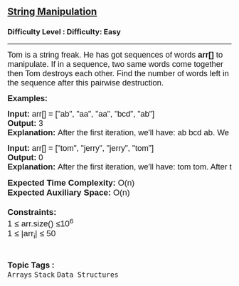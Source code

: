 <h2><a href="https://www.geeksforgeeks.org/problems/string-manipulation3706/1?page=1&difficulty%5B%5D=0&category%5B%5D=Stack&sortBy=submissions">String Manipulation</a></h2><h3>Difficulty Level : Difficulty: Easy</h3><hr><div class="problems_problem_content__Xm_eO"><div class="starwars-lab">
<p><span style="font-size: 18px;"><span style="font-family: arial,helvetica,sans-serif;">Tom is a string freak. He has got sequences of words <strong>arr[]</strong> to manipulate. If in a sequence, two same words come together then Tom destroys each other. Find the number of words left in the sequence after this pairwise destruction.</span></span>&nbsp;</p>
<div class="starwars-lab">
<p><span style="font-size: 18px;"><span style="font-family: arial,helvetica,sans-serif;"><strong>Examples:</strong></span></span></p>
<pre><span style="font-size: 18px;"><span style="font-family: arial,helvetica,sans-serif;"><strong>Input: </strong>arr[] = ["ab", "aa", "aa", "bcd", "ab"]
<strong>Output: </strong>3<strong>
Explanation: </strong>After the first iteration, we'll have: ab bcd ab. We can't further destroy more strings and hence we stop and the result is 3. </span></span></pre>
<pre><span style="font-size: 18px;"><span style="font-family: arial,helvetica,sans-serif;"><strong>Input: </strong>arr[] = ["tom", "jerry", "jerry", "tom"]
<strong>Output: </strong>0
<strong>Explanation: </strong>After the first iteration, we'll have: tom tom. After the second iteration: 'empty-array' .Hence, the result is 0.</span></span></pre>
</div>
<p><span style="font-size: 14pt;"><span style="font-family: arial, helvetica, sans-serif;"><strong>Expected Time Complexity: </strong>O(n)<br><strong>Expected Auxiliary Space: </strong>O(n)<br><br><strong>Constraints:</strong><br>1 ≤ arr.size() ≤10<sup>6</sup><br>1 ≤ |arr<sub>i</sub>| ≤ 50</span></span></p>
</div></div><br><p><span style=font-size:18px><strong>Topic Tags : </strong><br><code>Arrays</code>&nbsp;<code>Stack</code>&nbsp;<code>Data Structures</code>&nbsp;